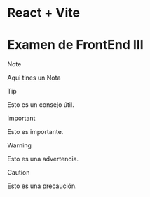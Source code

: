 # React + Vite
# Examen de FrontEnd III

> [!NOTE]
> Aqui tines un Nota

> [!TIP]
> Esto es un consejo útil.

> [!IMPORTANT]
> Esto es importante.

> [!WARNING]
> Esto es una advertencia.

> [!CAUTION]
>  Esto es una precaución.







